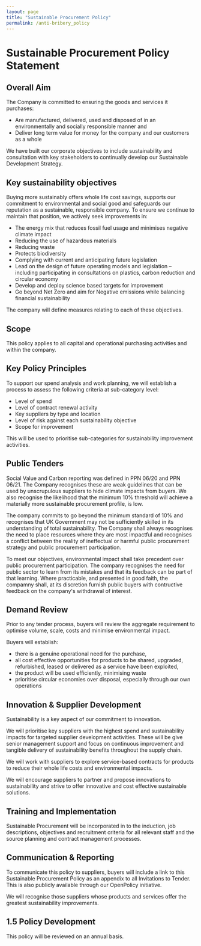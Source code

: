 ```yaml
---
layout: page
title: "Sustainable Procurement Policy"
permalink: /anti-bribery_policy
---
```


# Sustainable Procurement Policy Statement

## Overall Aim 

The Company is committed to ensuring the goods and services it purchases: 
- Are manufactured, delivered, used and disposed of in an environmentally and socially responsible manner and 
- Deliver long term value for money for the company and our customers as a whole 

We have built our corporate objectives to include sustainability and consultation with key stakeholders to continually develop our Sustainable Development Strategy. 


## Key sustainability objectives 


Buying more sustainably offers whole life cost savings, supports our commitment to environmental and social good and safeguards our reputation as a sustainable, responsible company.  To ensure we continue to maintain that position, we actively seek improvements in:

- The energy mix that reduces fossil fuel usage and minimises negative climate impact
- Reducing the use of hazardous materials  
- Reducing waste 
- Protects biodiversity 
- Complying with current and anticipating future legislation 
- Lead on the design of future operating models and legislation – including participating in consultations on plastics, carbon reduction and circular economy
- Develop and deploy science based targets for improvement
- Go beyond Net Zero and aim for Negative emissions while balancing financial sustainability

The company will define measures relating to each of these objectives. 

## Scope 
This policy applies to all capital and operational purchasing activities and within the company. 


## Key Policy Principles 
To support our spend analysis and work planning, we will establish a process to assess the following criteria at sub-category level: 

- Level of spend 
- Level of contract renewal activity 
- Key suppliers by type and location  
- Level of risk against each sustainability objective 
- Scope for improvement 

This will be used to prioritise sub-categories for sustainability improvement activities. 

## Public Tenders
Social Value and Carbon reporting was defined in PPN 06/20 and PPN 06/21. The Company recognises these are weak guidelines that can be used by unscrupulous suppliers to hide climate impacts from buyers. We also recognise the likelihood that the minimum 10% threshold will achieve a materially more sustainable procurement profile, is low. 

The company commits to go beyond the minimum standard of 10% and recognises that UK Government may not be sufficiently skilled in its understanding of total sustainability. The Company shall always recognises the need to place resources where they are most impactful and recognises a conflict between the reality of ineffectual or harmful public procurement strategy and public procurement participation. 

To meet our objectives, environmental impact shall take precedent over public procurement participation. The company recognises the need for public sector to learn from its mistakes and that its feedback can be part of that learning. Where practicable, and presented in good faith, the compamny shall, at its discretion furnish public buyers with contructive feedback on the company's withdrawal of interest. 


## Demand Review 	 

Prior to any tender process, buyers will review the aggregate requirement to optimise volume, scale, costs and minimise environmental impact.   

Buyers will establish: 

- there is a genuine operational need for the purchase, 
- all cost effective opportunities for products to be shared, upgraded, refurbished, leased or delivered as a service have been exploited, 
- the product will be used efficiently, minimising waste  
- prioritise circular economies over disposal, especially through our own operations
## Innovation & Supplier Development  
Sustainability is a key aspect of our commitment to innovation. 

We will prioritise key suppliers with the highest spend and sustainability impacts for targeted supplier development activities.  These will be give senior management support and focus on continuous improvement and tangible delivery of sustainability benefits throughout the supply chain.   

We will work with suppliers to explore service-based contracts for products to reduce their whole life costs and environmental impacts.  

We will encourage suppliers to partner and propose innovations to sustainability and strive to offer innovative and cost effective sustainable solutions. 
## Training and Implementation  	 	 	 	 
Sustainable Procurement will be incorporated in to the induction, job descriptions, objectives and recruitment criteria for all relevant staff and the source planning and contract management processes.   
## Communication & Reporting  
To communicate this policy to suppliers, buyers will include a link to this Sustainable Procurement Policy as an appendix to all Invitations to Tender.  This is also publicly available through our OpenPolicy initiative.

We will recognise those suppliers whose products and services offer the greatest sustainability improvements. 
## 1.5 Policy Development 
This policy will be reviewed on an annual basis.  


